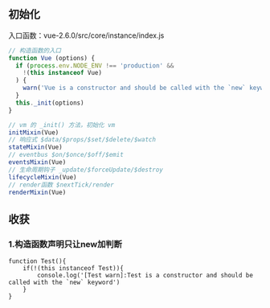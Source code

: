 ## 初始化

入口函数：vue-2.6.0/src/core/instance/index.js

```javascript
// 构造函数的入口
function Vue (options) {
  if (process.env.NODE_ENV !== 'production' &&
    !(this instanceof Vue)
  ) {
    warn('Vue is a constructor and should be called with the `new` keyword')
  }
  this._init(options)
}

// vm 的 _init() 方法，初始化 vm
initMixin(Vue)
// 响应式 $data/$props/$set/$delete/$watch
stateMixin(Vue)
// eventbus $on/$once/$off/$emit
eventsMixin(Vue)
// 生命周期钩子 _update/$forceUpdate/$destroy
lifecycleMixin(Vue)
// render函数 $nextTick/render
renderMixin(Vue)
```



## 收获

### 1.构造函数声明只让new加判断

```
function Test(){
    if(!(this instanceof Test)){
        console.log('[Test warn]:Test is a constructor and should be called with the `new` keyword')
    }
}
```





